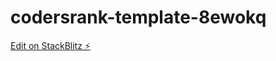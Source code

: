# codersrank-template-8ewokq

[Edit on StackBlitz ⚡️](https://stackblitz.com/edit/codersrank-template-8ewokq)